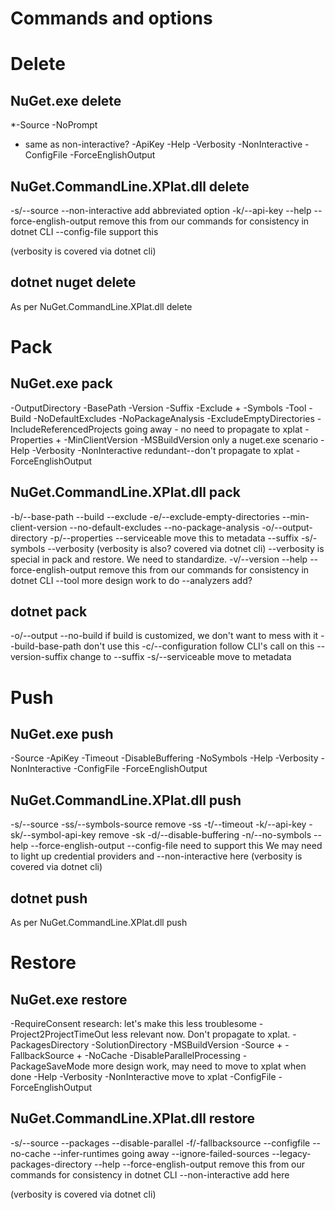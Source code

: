 # Commands and options

# Delete
## NuGet.exe delete
*-Source
-NoPrompt
 - same as non-interactive?
-ApiKey
-Help
-Verbosity
-NonInteractive
-ConfigFile
-ForceEnglishOutput

## NuGet.CommandLine.XPlat.dll delete
-s/--source
--non-interactive
    add abbreviated option 
-k/--api-key
--help
--force-english-output 
    remove this from our commands for consistency in dotnet CLI
--config-file
    support this

(verbosity is covered via dotnet cli)

## dotnet nuget delete
As per NuGet.CommandLine.XPlat.dll delete

# Pack
## NuGet.exe pack
-OutputDirectory
-BasePath
-Version
-Suffix
-Exclude +
-Symbols
-Tool
-Build
-NoDefaultExcludes
-NoPackageAnalysis
-ExcludeEmptyDirectories
-IncludeReferencedProjects
     going away - no need to propagate to xplat
-Properties +
-MinClientVersion
-MSBuildVersion
    only a nuget.exe scenario
-Help
-Verbosity
-NonInteractive
    redundant--don't propagate to xplat
-ForceEnglishOutput

## NuGet.CommandLine.XPlat.dll pack
-b/--base-path
--build
--exclude
-e/--exclude-empty-directories
--min-client-version
--no-default-excludes
--no-package-analysis
-o/--output-directory
-p/--properties
--serviceable
    move this to metadata
--suffix
-s/-symbols
--verbosity
     (verbosity is also? covered via dotnet cli)
     --verbosity is special in pack and restore. We need to standardize.
-v/--version
--help
--force-english-output
    remove this from our commands for consistency in dotnet CLI
--tool
    more design work to do
--analyzers
    add?

## dotnet pack
-o/--output
--no-build
    if build is customized, we don't want to mess with it
--build-base-path
    don't use this
-c/--configuration
   follow CLI's call on this
--version-suffix
   change to --suffix
-s/--serviceable
  move to metadata

# Push
## NuGet.exe push
-Source
-ApiKey
-Timeout
-DisableBuffering
-NoSymbols
-Help
-Verbosity
-NonInteractive
-ConfigFile
-ForceEnglishOutput

## NuGet.CommandLine.XPlat.dll push
-s/--source
-ss/--symbols-source
    remove -ss
-t/--timeout
-k/--api-key
-sk/--symbol-api-key
    remove -sk
-d/--disable-buffering
-n/--no-symbols
--help
--force-english-output
--config-file
   need to support this
We may need to light up credential providers and --non-interactive here 
(verbosity is covered via dotnet cli)

## dotnet push
As per NuGet.CommandLine.XPlat.dll push

# Restore
## NuGet.exe restore
-RequireConsent
   research: let's make this less troublesome
-Project2ProjectTimeOut
   less relevant now. Don't propagate to xplat.
-PackagesDirectory
-SolutionDirectory
-MSBuildVersion
-Source +
-FallbackSource +
-NoCache
-DisableParallelProcessing
-PackageSaveMode
    more design work, may need to move to xplat when done
-Help
-Verbosity
-NonInteractive
   move to xplat
-ConfigFile
-ForceEnglishOutput

## NuGet.CommandLine.XPlat.dll restore
-s/--source
--packages
--disable-parallel
-f/-fallbacksource
--configfile
--no-cache
--infer-runtimes
     going away
--ignore-failed-sources
--legacy-packages-directory
--help
--force-english-output
    remove this from our commands for consistency in dotnet CLI
--non-interactive
    add here

(verbosity is covered via dotnet cli)



 





